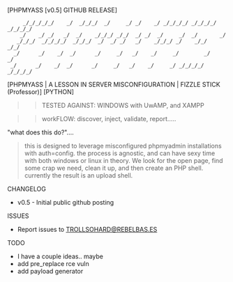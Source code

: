 [PHPMYASS [v0.5] GITHUB RELEASE]

         _/_/_/_/_/    _/  _/_/_/  _/     _/ _/    _/ _/_/_/_/ _/_/_/_/ _/_/_/_/
        _/    _/ _/   _/  _/    _/_/_/ _/_/  _/ _/  _/     _/  _/       _/
       _/_/_/  _/_/_/_/  _/_/_/  _/  _/ _/   _/    _/_/_/ _/    _/_/     _/_/
      _/      _/    _/  _/      _/     _/   _/    _/     _/        _/       _/
     _/      _/    _/  _/      _/     _/   _/    _/     _/ _/_/_/_/ _/_/_/_/

[PHPMYASS | A LESSON IN SERVER MISCONFIGURATION | FIZZLE STICK (Professor)]
[PYTHON]

>> TESTED AGAINST: WINDOWS with UwAMP, and XAMPP

>> workFLOW: discover, inject, validate, report.....  

"what does this do?"....
> this is designed to leverage misconfigured phpmyadmin installations with auth=config.
> the process is agnostic, and can have sexy time with both windows or linux in theory.
> We look for the open page, find some crap we need, clean it up, and then create an PHP shell.
> currently the result is an upload shell.

CHANGELOG
- v0.5  - Initial public github posting

ISSUES
- Report issues to TROLLSOHARD@REBELBAS.ES

TODO
- I have a couple ideas.. maybe
 - add pre_replace rce vuln
 - add payload generator
